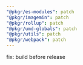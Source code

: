 ```yaml
---
"@pkgr/es-modules": patch
"@pkgr/imagemin": patch
"@pkgr/rollup": patch
"@pkgr/umd-globals": patch
"@pkgr/utils": patch
"@pkgr/webpack": patch
---
```


fix: build before release
